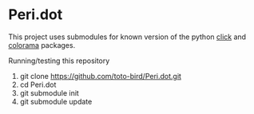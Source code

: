 # Peri.dot

This project uses submodules for known version of the python [click](https://click.palletsprojects.com/en/7.x/) and [colorama](https://pypi.org/project/colorama/) packages.

Running/testing this repository

1. git clone https://github.com/toto-bird/Peri.dot.git
2. cd Peri.dot
3. git submodule init
4. git submodule update
